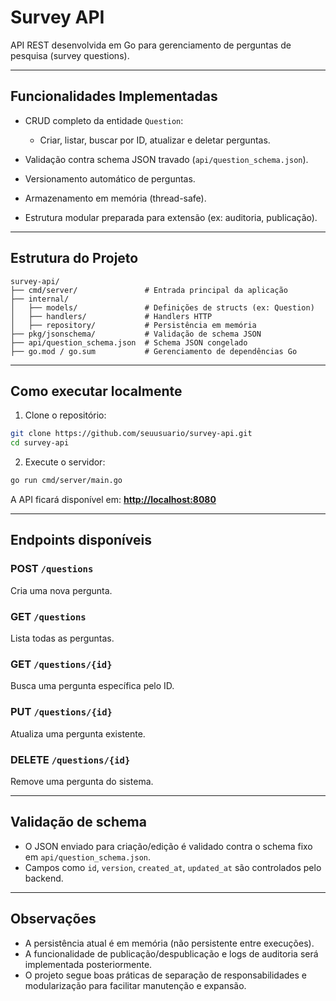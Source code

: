 
# Survey API

API REST desenvolvida em Go para gerenciamento de perguntas de pesquisa (survey questions).

---

##  Funcionalidades Implementadas

* CRUD completo da entidade `Question`:

  * Criar, listar, buscar por ID, atualizar e deletar perguntas.
* Validação contra schema JSON travado (`api/question_schema.json`).
* Versionamento automático de perguntas.
* Armazenamento em memória (thread-safe).
* Estrutura modular preparada para extensão (ex: auditoria, publicação).

---

##  Estrutura do Projeto

```
survey-api/
├── cmd/server/               # Entrada principal da aplicação
├── internal/
│   ├── models/               # Definições de structs (ex: Question)
│   ├── handlers/             # Handlers HTTP
│   ├── repository/           # Persistência em memória
├── pkg/jsonschema/           # Validação de schema JSON
├── api/question_schema.json  # Schema JSON congelado
├── go.mod / go.sum           # Gerenciamento de dependências Go
```

---

##  Como executar localmente

1. Clone o repositório:

```bash
git clone https://github.com/seuusuario/survey-api.git
cd survey-api
```

2. Execute o servidor:

```bash
go run cmd/server/main.go
```

A API ficará disponível em:
**[http://localhost:8080](http://localhost:8080)**

---

##  Endpoints disponíveis

### POST `/questions`

Cria uma nova pergunta.

### GET `/questions`

Lista todas as perguntas.

### GET `/questions/{id}`

Busca uma pergunta específica pelo ID.

### PUT `/questions/{id}`

Atualiza uma pergunta existente.

### DELETE `/questions/{id}`

Remove uma pergunta do sistema.

---

##  Validação de schema

* O JSON enviado para criação/edição é validado contra o schema fixo em `api/question_schema.json`.
* Campos como `id`, `version`, `created_at`, `updated_at` são controlados pelo backend.

---

##  Observações

* A persistência atual é em memória (não persistente entre execuções).
* A funcionalidade de publicação/despublicação e logs de auditoria será implementada posteriormente.
* O projeto segue boas práticas de separação de responsabilidades e modularização para facilitar manutenção e expansão.

